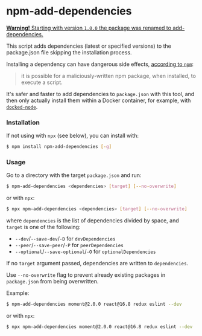 # npm-add-dependencies

<ins>**Warning!** Starting with version `1.0.0` the package was renamed to [add-dependencies](https://www.npmjs.com/package/add-dependencies).</ins>

This script adds dependencies (latest or specified versions) to the package.json file skipping the installation process.

Installing a dependency can have dangerous side effects, [according to `npm`](https://blog.npmjs.org/post/141702881055/package-install-scripts-vulnerability):
> it is possible for a maliciously-written npm package, when installed, to execute a script.

It's safer and faster to add dependencies to `package.json` with this tool, and then only actually install them within a Docker container, for example, with [`docked-node`](https://github.com/AndersDJohnson/docked-node).

### Installation

If not using with `npx` (see below), you can install with:

```sh
$ npm install npm-add-dependencies [-g]
```

### Usage

Go to a directory with the target `package.json` and run:

```sh
$ npm-add-dependencies <dependencies> [target] [--no-overwrite]
```

or with `npx`:

```sh
$ npx npm-add-dependencies <dependencies> [target] [--no-overwrite]
```

where `dependencies` is the list of dependencies divided by space, and `target` is one of the following:
* `--dev`/`--save-dev`/`-D` for `devDependencies`
* `--peer`/`--save-peer`/`-P` for `peerDependencies`
* `--optional`/`--save-optional`/`-O` for `optionalDependencies`

If no `target` argument passed, dependencies are written to `dependencies`.

Use `--no-overwrite` flag to prevent already existing packages in `package.json` from being overwritten.

Example:

```sh
$ npm-add-dependencies moment@2.0.0 react@16.8 redux eslint --dev
```

or with `npx`:

```sh
$ npx npm-add-dependencies moment@2.0.0 react@16.8 redux eslint --dev
```
